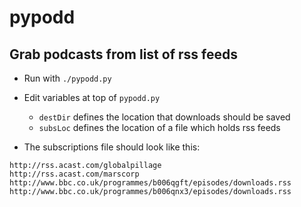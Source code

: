 # pypodd

## Grab podcasts from list of rss feeds

* Run with `./pypodd.py`
* Edit variables at top of `pypodd.py`
	* `destDir` defines the location that downloads should be saved
	* `subsLoc` defines the location of a file which holds rss feeds

* The subscriptions file should look like this:

```
http://rss.acast.com/globalpillage
http://rss.acast.com/marscorp
http://www.bbc.co.uk/programmes/b006qgft/episodes/downloads.rss
http://www.bbc.co.uk/programmes/b006qnx3/episodes/downloads.rss
```
